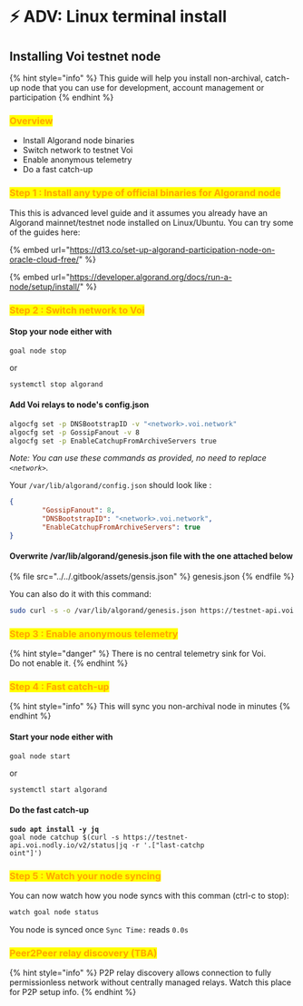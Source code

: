 # ⚡ ADV: Linux terminal install

## Installing Voi testnet node

{% hint style="info" %}
This guide will help you install non-archival, catch-up node that you can use for development, account management or participation
{% endhint %}

### <mark style="color:orange;">Overview</mark>

* Install Algorand node binaries
* Switch network to testnet Voi
* Enable anonymous telemetry
* Do a fast catch-up

### <mark style="color:orange;">Step 1 : Install any type of official binaries for Algorand node</mark>

This this is advanced level guide and it assumes you already have an Algorand mainnet/testnet node installed on Linux/Ubuntu. You can try some of the guides here:

{% embed url="https://d13.co/set-up-algorand-participation-node-on-oracle-cloud-free/" %}

{% embed url="https://developer.algorand.org/docs/run-a-node/setup/install/" %}

### <mark style="color:orange;">Step 2 : Switch network to Voi</mark>

#### Stop your node either with

```
goal node stop
```

or

```bash
systemctl stop algorand
```

#### Add Voi relays to node's config.json

```bash
algocfg set -p DNSBootstrapID -v "<network>.voi.network"
algocfg set -p GossipFanout -v 8
algocfg set -p EnableCatchupFromArchiveServers true
```

_Note: You can use these commands as provided, no need to replace `<network>`._

Your `/var/lib/algorand/config.json` should look like :

```json
{
        "GossipFanout": 8,
        "DNSBootstrapID": "<network>.voi.network",
        "EnableCatchupFromArchiveServers": true
}
```

#### Overwrite /var/lib/algorand/genesis.json file with the one attached below

{% file src="../../.gitbook/assets/gensis.json" %}
genesis.json
{% endfile %}

You can also do it with this command:

```bash
sudo curl -s -o /var/lib/algorand/genesis.json https://testnet-api.voi.nodly.io/genesis
```

### <mark style="color:orange;">Step 3 : Enable anonymous telemetry</mark>

{% hint style="danger" %}
There is no central telemetry sink for Voi. \
Do not enable it.&#x20;
{% endhint %}

### <mark style="color:orange;">Step 4 : Fast catch-up</mark>

{% hint style="info" %}
This will sync you non-archival node in minutes
{% endhint %}

#### Start your node either with

```
goal node start
```

or

```bash
systemctl start algorand
```

#### Do the fast catch-up

<pre class="language-bash"><code class="lang-bash"><strong>sudo apt install -y jq 
</strong>goal node catchup $(curl -s https://testnet-api.voi.nodly.io/v2/status|jq -r '.["last-catchp
oint"]')
</code></pre>

### <mark style="color:orange;">Step 5 : Watch your node syncing</mark>

You can now watch how you node syncs with this comman (ctrl-c to stop):

```bash
watch goal node status
```

You node is synced once `Sync Time:` reads `0.0s`



### <mark style="color:orange;">Peer2Peer relay discovery (TBA)</mark>

{% hint style="info" %}
P2P relay discovery allows connection to fully permissionless network without centrally managed relays. Watch this place for P2P setup info.
{% endhint %}
